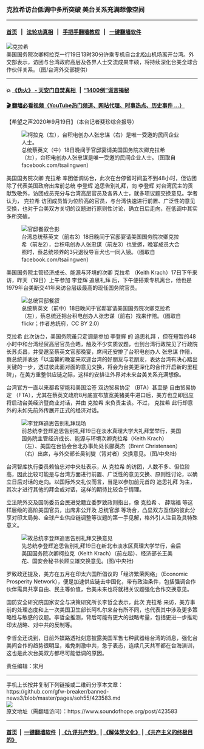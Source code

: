 ### 克拉希访台低调中多所突破 美台关系充满想像空间
------------------------

#### [首页](https://github.com/gfw-breaker/banned-news3/blob/master/README.md) &nbsp;&nbsp;|&nbsp;&nbsp; [法轮功真相](https://github.com/begood0513/basic/blob/master/README.md)  &nbsp;&nbsp;|&nbsp;&nbsp; [手把手翻墙教程](https://github.com/gfw-breaker/guides/wiki)  &nbsp;&nbsp;|&nbsp;&nbsp; [一键翻墙软件](https://github.com/gfw-breaker/nogfw/blob/master/README.md)  



<div><img alt="克拉希" src="https://img.soundofhope.org/2020-09/1600554731691.png"/>
<br/><figcaption class="caption">
 美国国务院次卿柯拉克一行19日13时30分许乘专机自台北松山机场离开台湾。外交部表示，访团与台湾政府高层及各界人士交流成果丰硕，将持续深化台美全球合作伙伴关系。（图/台湾外交部提供）
</figcaption></div><hr/>

#### 💥 [《伪火》 - 天安门自焚真相 ](http://158.247.195.190:10000/videos/blog/weihuo.html)&nbsp; |&nbsp; [“1400例”谎言揭秘  ](http://158.247.195.190:10000/videos/blog/jiexi1400.html)

#### [ 🎬  翻墙必看视频（YouTube热门频道、网站代理、时事热点、历史事件 ...）](https://github.com/gfw-breaker/links/blob/master/banned.md)

<div><div class="Content__Wrapper sc-1bvya0-0 grZQxZ">
 <p class="meta-top">
  <span class="meta">
   【希望之声2020年9月19日】（本台记者斐珍综合报导）
  </span>
 </p>
 <figure class="OImage__StyledFigure-sc-1lfley0-0 hHSfVg">
  <img alt="柯拉克（左），台积电创办人张忠谋（右）是唯一受邀的民间企业人士。" src="https://img.soundofhope.org/2020-09/1600555052526.png"/>
  <br/><figcaption>
   总统蔡英文（中）18日晚间于官邸宴请美国国务院次卿克拉希（左），台积电创办人张忠谋是唯一受邀的民间企业人士。（图取自facebook.com/tsaiingwen）
  </figcaption>
 </figure>
 <p>
  美国国务院次卿
  <ok href="/term/378616">
   克拉希
  </ok>
  率团低调访台，此次在台停留时间虽不到48小时，但访团除了代表美国政府出席前总统
  <ok href="/term/6307">
   李登辉
  </ok>
  追思告别礼拜，向
  <ok href="/term/6307">
   李登辉
  </ok>
  对台湾民主的贡献致敬外，访团成员充分与台湾高层官员及各界人士，就多项议题交换意见。学者认为，
  <ok href="/term/378616">
   克拉希
  </ok>
  访团成员皆为位阶高的官员，与台湾快速进行前置、广泛性的意见交换，也对于台美双方关切的议题进行原则性讨论，确立日后走向，在低调中其实多所突破。
 </p>
 <figure class="OImage__StyledFigure-sc-1lfley0-0 hHSfVg">
  <img alt="官邸餐叙合影" src="https://img.soundofhope.org/2020-09/1600559181391.png"/>
  <br/><figcaption>
   台湾总统蔡英文（前右3）18日晚间于官邸宴请美国国务院次卿克拉希（前左2），台积电创办人张忠谋（前左3）也受邀，晚宴成员大合照时，蔡总统领养的3只退役导盲犬也一同入镜。（图取自facebook.com/tsaiingwen）
  </figcaption>
 </figure>
 <p>
  美国国务院主管经济成长、能源与环境的次卿
  <ok href="/term/378616">
   克拉希
  </ok>
  （Keith Krach）17日下午来访，昨天（19日）上午参加
  <ok href="/term/6307">
   李登辉
  </ok>
  <ok href="/term/379033">
   追思礼拜
  </ok>
  后，下午便搭乘专机离台，他也是1979年台美断交41年来访台层级最高的现任国务院官员。
 </p>
 <figure class="OImage__StyledFigure-sc-1lfley0-0 hHSfVg">
  <img alt="总统官邸餐叙" src="https://img.soundofhope.org/2020-09/1600559278878.png"/>
  <br/><figcaption>
   总统蔡英文（前中）18日晚间于官邸宴请美国国务院次卿克拉希（左），蔡总统还把台积电创办人张忠谋（前右）找来作陪。（图取自flickr；作者总统府，CC BY 2.0）
  </figcaption>
 </figure>
 <p>
  <ok href="/term/378616">
   克拉希
  </ok>
  此次访台，美国务院虽只定调是参加
  <ok href="/term/6307">
   李登辉
  </ok>
  的
  <ok href="/term/379033">
   追思礼拜
  </ok>
  ，但在短暂的48小时中和台湾经贸高层官员会晤，触及不少实质议题，也到台湾行政院见了行政院长苏贞昌，并受邀至蔡英文官邸晚宴，席间还安排了台积电创办人
  <ok href="/term/29867">
   张忠谋
  </ok>
  作陪，蔡总统并表达「以温馨的晚宴来欢迎台湾的好朋友与老朋友，表达台湾有决心踏出关键的一步，透过彼此面对面的意见交换，将会为台美更深化的合作开启新的里程碑」，在美方重整供应链之际，这样的安排让外界对未来台美关系充满想像。
 </p>
 <div class="AD_Embed__Wrap-sc-1xslmin-0 igMuqX module desktop">
  <div>
  </div>
 </div>
 <p>
  台湾官方一直以来都希望能和美国洽签
  <ok href="/term/72283">
   双边贸易协定
  </ok>
  （BTA）甚至是
  <ok href="/term/23572">
   自由贸易协定
  </ok>
  （FTA），尤其在蔡英文政府8月底宣布放宽美猪美牛进口后，美方也立即回应将启动台美经济暨商业对话，并由
  <ok href="/term/378616">
   克拉希
  </ok>
  来负责主谈。不过，
  <ok href="/term/378616">
   克拉希
  </ok>
  此行却意外的未如先前外传展开正式的经济对话。
 </p>
 <figure class="OImage__StyledFigure-sc-1lfley0-0 hHSfVg">
  <img alt="李登辉追思告别礼拜现场" src="https://img.soundofhope.org/2020-09/1600559425622.png"/>
  <br/><figcaption>
   前总统李登辉追思告别礼拜19日在淡水真理大学大礼拜堂举行，美国国务院主管经济成长、能源与环境次卿克拉希（Keith Krach）（左）、美国在台协会台北办事处处长郦英杰（Brent Christensen）（右）出席，与外交部长吴钊燮（背对者）交换意见。（图/中央社)
  </figcaption>
 </figure>
 <p>
  台湾智库执行委员赖怡忠对中央社表示，从
  <ok href="/term/378616">
   克拉希
  </ok>
  的访团，人数不多、但位阶高，因此比较可能是与台湾方面进行前置、广泛性的意见交换、原则性讨论，以确立日后对话的走向。以国际外交礼仪而言，当是以参加前元首的
  <ok href="/term/379033">
   追思礼拜
  </ok>
  为主，其次才进行其他的拜会或对话，这样的期待比较合乎情理。
 </p>
 <p>
  立法院外交及国防委员会民进党籍立委罗致政则指出，像
  <ok href="/term/378616">
   克拉希
  </ok>
  、
  <ok href="/term/97059">
   薛瑞福
  </ok>
  等这样层级的高阶美国官员，出席非公开及
  <ok href="/term/289690">
   总统官邸
  </ok>
  等场合，凸显双方互信的彼此分享对印太局势、全球产业供应链调整等议题的第一手见解，格外引人注目及具特殊意义。
 </p>
 <figure class="OImage__StyledFigure-sc-1lfley0-0 hHSfVg">
  <img alt="故总统李登辉追思告别礼拜交换意见" src="https://img.soundofhope.org/2020-09/957x768_006556173802-1600559585131.jpg"/>
  <br/><figcaption>
   先总统李登辉追思告别礼拜19日在新北市淡水区真理大学举行，会后美国国务院次卿柯拉克（Keith Krach）（前左起）、经济部长王美花、国安会秘书长顾立雄交换意见。(图/中央社)
  </figcaption>
 </figure>
 <p>
  罗致政还提及，美方在五月在印太六国所倡议的「经济繁荣网络」（Economic Prosperity Network），便是加速供应链去中国化，带有政治条件，包括强调合作伙伴需具共享自由、民主等价值，台美未来也将就相关议题强化合作交换意见。
 </p>
 <p>
  国防安全研究院国家安全与决策研究所长李哲全表示，此次
  <ok href="/term/378616">
   克拉希
  </ok>
  来访，美方事前的处理态度和上一次美国卫生部长阿札尔来台有所不同，也代表其中涉及更多策略性与敏感的议题。李哲全推测，背后可能有更大的战略考量，包括更进一步推动印太战略、对中共的反制等。
 </p>
 <p>
  李哲全还说到，日前外媒路透社刻意披露美国军售七种武器给台湾的消息，强化台美间合作的趋势很明显，难免刺激中共，急于表态，连续几天共军都在台海演训，这也是此次台美双方都尽可能低调的原因。
 </p>
 <p class="meta-btm">
  责任编辑：宋月
 </p>
</div>
</div>
<hr/>
手机上长按并复制下列链接或二维码分享本文章：<br/>
https://github.com/gfw-breaker/banned-news3/blob/master/pages/soh55/423583.md <br/>
<a href='https://github.com/gfw-breaker/banned-news3/blob/master/pages/soh55/423583.md'><img src='https://github.com/gfw-breaker/banned-news3/blob/master/pages/soh55/423583.md.png'/></a> <br/>
原文地址（需翻墙访问）：https://www.soundofhope.org/post/423583


------------------------
#### [首页](https://github.com/gfw-breaker/banned-news3/blob/master/README.md) &nbsp;|&nbsp; [一键翻墙软件](https://github.com/gfw-breaker/nogfw/blob/master/README.md) &nbsp;| [《九评共产党》](https://github.com/gfw-breaker/9ping.md/blob/master/README.md#九评之一评共产党是什么) | [《解体党文化》](https://github.com/gfw-breaker/jtdwh.md/blob/master/README.md) | [《共产主义的终极目的》](https://github.com/gfw-breaker/gczydzjmd.md/blob/master/README.md)


<img src='http://gfw-breaker.win/banned-news3/pages/soh55/423583.md' width='0px' height='0px'/>